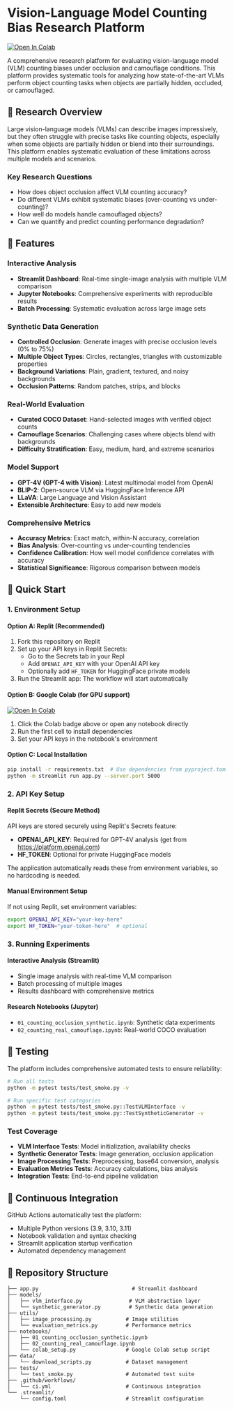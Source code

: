 # Vision-Language Model Counting Bias Research Platform

[![Open In Colab](https://colab.research.google.com/assets/colab-badge.svg)](https://colab.research.google.com/github/your-repo/vlm-counting-bias)

A comprehensive research platform for evaluating vision-language model (VLM) counting biases under occlusion and camouflage conditions. This platform provides systematic tools for analyzing how state-of-the-art VLMs perform object counting tasks when objects are partially hidden, occluded, or camouflaged.

## 🔬 Research Overview

Large vision-language models (VLMs) can describe images impressively, but they often struggle with precise tasks like counting objects, especially when some objects are partially hidden or blend into their surroundings. This platform enables systematic evaluation of these limitations across multiple models and scenarios.

### Key Research Questions
- How does object occlusion affect VLM counting accuracy?
- Do different VLMs exhibit systematic biases (over-counting vs under-counting)?
- How well do models handle camouflaged objects?
- Can we quantify and predict counting performance degradation?

## 🚀 Features

### Interactive Analysis
- **Streamlit Dashboard**: Real-time single-image analysis with multiple VLM comparison
- **Jupyter Notebooks**: Comprehensive experiments with reproducible results
- **Batch Processing**: Systematic evaluation across large image sets

### Synthetic Data Generation
- **Controlled Occlusion**: Generate images with precise occlusion levels (0% to 75%)
- **Multiple Object Types**: Circles, rectangles, triangles with customizable properties
- **Background Variations**: Plain, gradient, textured, and noisy backgrounds
- **Occlusion Patterns**: Random patches, strips, and blocks

### Real-World Evaluation
- **Curated COCO Dataset**: Hand-selected images with verified object counts
- **Camouflage Scenarios**: Challenging cases where objects blend with backgrounds
- **Difficulty Stratification**: Easy, medium, hard, and extreme scenarios

### Model Support
- **GPT-4V (GPT-4 with Vision)**: Latest multimodal model from OpenAI
- **BLIP-2**: Open-source VLM via HuggingFace Inference API
- **LLaVA**: Large Language and Vision Assistant
- **Extensible Architecture**: Easy to add new models

### Comprehensive Metrics
- **Accuracy Metrics**: Exact match, within-N accuracy, correlation
- **Bias Analysis**: Over-counting vs under-counting tendencies
- **Confidence Calibration**: How well model confidence correlates with accuracy
- **Statistical Significance**: Rigorous comparison between models

## 🔧 Quick Start

### 1. Environment Setup

#### Option A: Replit (Recommended)
1. Fork this repository on Replit
2. Set up your API keys in Replit Secrets:
   - Go to the Secrets tab in your Repl
   - Add `OPENAI_API_KEY` with your OpenAI API key
   - Optionally add `HF_TOKEN` for HuggingFace private models
3. Run the Streamlit app: The workflow will start automatically

#### Option B: Google Colab (for GPU support)
[![Open In Colab](https://colab.research.google.com/assets/colab-badge.svg)](https://colab.research.google.com/github/your-repo/vlm-counting-bias/blob/main/notebooks/01_counting_occlusion_synthetic.ipynb)

1. Click the Colab badge above or open any notebook directly
2. Run the first cell to install dependencies
3. Set your API keys in the notebook's environment

#### Option C: Local Installation
```bash
pip install -r requirements.txt  # Use dependencies from pyproject.toml
python -m streamlit run app.py --server.port 5000
```

### 2. API Key Setup

#### Replit Secrets (Secure Method)
API keys are stored securely using Replit's Secrets feature:
- **OPENAI_API_KEY**: Required for GPT-4V analysis (get from https://platform.openai.com)
- **HF_TOKEN**: Optional for private HuggingFace models

The application automatically reads these from environment variables, so no hardcoding is needed.

#### Manual Environment Setup
If not using Replit, set environment variables:
```bash
export OPENAI_API_KEY="your-key-here"
export HF_TOKEN="your-token-here"  # optional
```

### 3. Running Experiments

#### Interactive Analysis (Streamlit)
- Single image analysis with real-time VLM comparison
- Batch processing of multiple images
- Results dashboard with comprehensive metrics

#### Research Notebooks (Jupyter)
- `01_counting_occlusion_synthetic.ipynb`: Synthetic data experiments
- `02_counting_real_camouflage.ipynb`: Real-world COCO evaluation

## 🧪 Testing

The platform includes comprehensive automated tests to ensure reliability:

```bash
# Run all tests
python -m pytest tests/test_smoke.py -v

# Run specific test categories
python -m pytest tests/test_smoke.py::TestVLMInterface -v
python -m pytest tests/test_smoke.py::TestSyntheticGenerator -v
```

### Test Coverage
- **VLM Interface Tests**: Model initialization, availability checks
- **Synthetic Generator Tests**: Image generation, occlusion application
- **Image Processing Tests**: Preprocessing, base64 conversion, analysis
- **Evaluation Metrics Tests**: Accuracy calculations, bias analysis
- **Integration Tests**: End-to-end pipeline validation

## 🚀 Continuous Integration

GitHub Actions automatically test the platform:
- Multiple Python versions (3.9, 3.10, 3.11)
- Notebook validation and syntax checking
- Streamlit application startup verification
- Automated dependency management

## 📁 Repository Structure

```
├── app.py                              # Streamlit dashboard
├── models/
│   ├── vlm_interface.py               # VLM abstraction layer
│   └── synthetic_generator.py         # Synthetic data generation
├── utils/
│   ├── image_processing.py           # Image utilities
│   └── evaluation_metrics.py         # Performance metrics
├── notebooks/
│   ├── 01_counting_occlusion_synthetic.ipynb
│   ├── 02_counting_real_camouflage.ipynb
│   └── colab_setup.py                # Google Colab setup script
├── data/
│   └── download_scripts.py           # Dataset management
├── tests/
│   └── test_smoke.py                 # Automated test suite
├── .github/workflows/
│   └── ci.yml                        # Continuous integration
└── .streamlit/
    └── config.toml                   # Streamlit configuration
```
